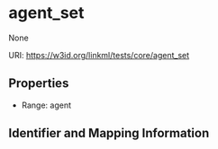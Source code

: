 # agent_set

None

URI: https://w3id.org/linkml/tests/core/agent_set



<!-- no inheritance hierarchy -->


## Properties

 * Range: agent

## Identifier and Mapping Information


